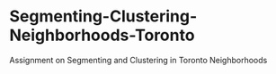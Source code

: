 # Segmenting-Clustering-Neighborhoods-Toronto
Assignment on Segmenting and Clustering in Toronto Neighborhoods 
